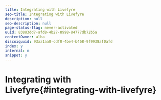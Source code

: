 ```yaml
---
title: Integrating with Livefyre
seo-title: Integrating with Livefyre
description: null
seo-description: null
page-status-flag: never-activated
uuid: 83883dd7-afd8-4b27-8998-84777db72b5a
contentOwner: alba
discoiquuid: 93aa1aa8-cdf0-4be4-b468-9f9938af0afd
index: y
internal: n
snippet: y
---
```


# Integrating with Livefyre{#integrating-with-livefyre}

